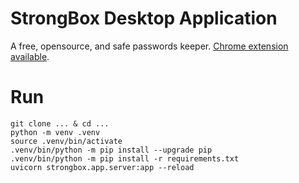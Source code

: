 # StrongBox Desktop Application

A free, opensource, and safe passwords keeper. [Chrome extension available](https://github.com/OmarAflak/StrongBox-Extension).

# Run

```
git clone ... & cd ...
python -m venv .venv
source .venv/bin/activate
.venv/bin/python -m pip install --upgrade pip
.venv/bin/python -m pip install -r requirements.txt
uvicorn strongbox.app.server:app --reload
```